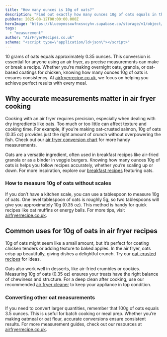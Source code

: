 ```yaml
---
title: "How many ounces is 10g of oats?"
description: "Find out exactly how many ounces 10g of oats equals in the UK. Perfect for air fryer recipes and meal prep!"
pubDate: 2025-08-12T00:00:00.000Z
heroImage: "https://klueoymssxwfnxsvcyhv.supabase.co/storage/v1/object/public/md/how-many-ounces-is-10g-of-oats-2b1d847c.webp"
tags:
  - "measurement"
author: "AirFryerRecipes.co.uk"
schema: "<script type=\"application/ld+json\"></script>"
---
```


<p>10 grams of oats equals approximately 0.35 ounces. This conversion is essential for anyone using an air fryer, as precise measurements can make or break a recipe. Whether you’re making overnight oats, granola, or oat-based coatings for chicken, knowing how many ounces 10g of oats is ensures consistency. At <a href=https://www.airfryerrecipe.co.uk/>airfryerrecipe.co.uk</a>, we focus on helping you achieve perfect results with every meal.</p>

<h2>Why accurate measurements matter in air fryer cooking</h2>  
<p>Cooking with an air fryer requires precision, especially when dealing with dry ingredients like oats. Too much or too little can affect texture and cooking time. For example, if you’re making oat-crusted salmon, 10g of oats (0.35 oz) provides just the right amount of crunch without overpowering the fish. Check out our <a href=https://www.airfryerrecipe.co.uk/air-fryer-conversion-chart>air fryer conversion chart</a> for more handy measurements.</p>  

<p>Oats are a versatile ingredient, often used in breakfast recipes like air-fried granola or as a binder in veggie burgers. Knowing how many ounces 10g of oats is helps you follow recipes accurately, whether you’re scaling up or down. For more inspiration, explore our <a href=https://www.airfryerrecipe.co.uk/recipe-category/breakfast>breakfast recipes</a> featuring oats.</p>  

<h3>How to measure 10g of oats without scales</h3>  
<p>If you don’t have a kitchen scale, you can use a tablespoon to measure 10g of oats. One level tablespoon of oats is roughly 5g, so two tablespoons will give you approximately 10g (0.35 oz). This method is handy for quick recipes like oat muffins or energy balls. For more tips, visit <a href=https://www.airfryerrecipe.co.uk/>airfryerrecipe.co.uk</a>.</p>  

<h2>Common uses for 10g of oats in air fryer recipes</h2>  
<p>10g of oats might seem like a small amount, but it’s perfect for coating chicken tenders or adding texture to baked apples. In the air fryer, oats crisp up beautifully, giving dishes a delightful crunch. Try our <a href=https://www.airfryerrecipe.co.uk/recipes>oat-crusted recipes</a> for ideas.</p>  

<p>Oats also work well in desserts, like air-fried crumbles or cookies. Measuring 10g of oats (0.35 oz) ensures your treats have the right balance of chewiness and structure. For a deep clean after cooking, use our recommended <a href=https://www.airfryerrecipe.co.uk/air-fryer-cleaner>air fryer cleaner</a> to keep your appliance in top condition.</p>  

<h3>Converting other oat measurements</h3>  
<p>If you need to convert larger quantities, remember that 100g of oats equals 3.5 ounces. This is useful for batch cooking or meal prep. Whether you’re making oatmeal or oat flour, accurate conversions ensure consistent results. For more measurement guides, check out our resources at <a href=https://www.airfryerrecipe.co.uk/>airfryerrecipe.co.uk</a>.</p>